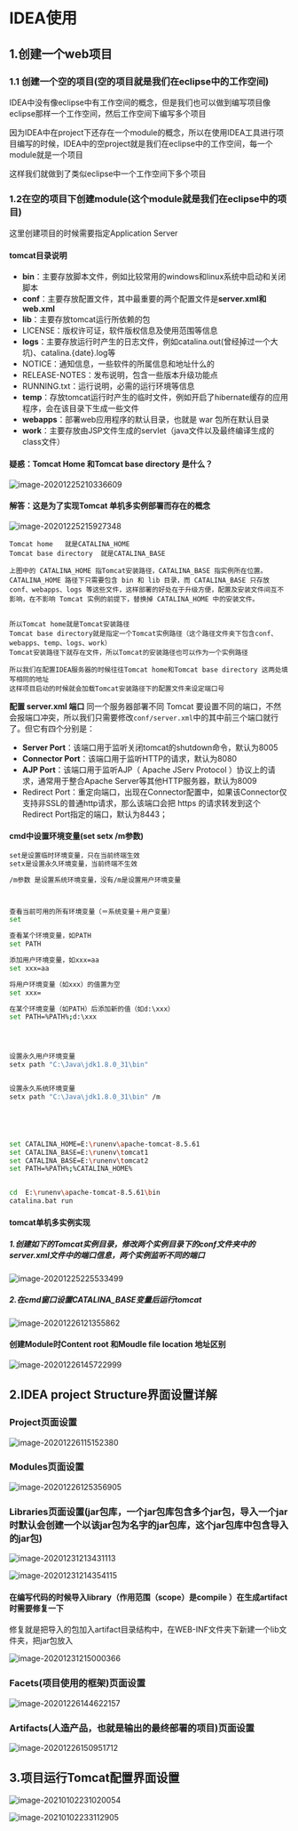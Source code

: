 

# IDEA使用

## 1.创建一个web项目

### 1.1 创建一个空的项目(空的项目就是我们在eclipse中的工作空间)

IDEA中没有像eclipse中有工作空间的概念，但是我们也可以做到编写项目像eclipse那样一个工作空间，然后工作空间下编写多个项目

因为IDEA中在project下还存在一个module的概念，所以在使用IDEA工具进行项目编写的时候，IDEA中的空project就是我们在eclipse中的工作空间，每一个module就是一个项目

这样我们就做到了类似eclipse中一个工作空间下多个项目



### 1.2在空的项目下创建module(这个module就是我们在eclipse中的项目)



这里创建项目的时候需要指定Application Server



#### tomcat目录说明

- **bin**：主要存放脚本文件，例如比较常用的windows和linux系统中启动和关闭脚本
- **conf**：主要存放配置文件，其中最重要的两个配置文件是**server.xml和web.xml**
- **lib**：主要存放tomcat运行所依赖的包
- LICENSE：版权许可证，软件版权信息及使用范围等信息
- **logs**：主要存放运行时产生的日志文件，例如catalina.out(曾经掉过一个大坑)、catalina.{date}.log等
- NOTICE：通知信息，一些软件的所属信息和地址什么的
- RELEASE-NOTES：发布说明，包含一些版本升级功能点
- RUNNING.txt：运行说明，必需的运行环境等信息
- **temp**：存放tomcat运行时产生的临时文件，例如开启了hibernate缓存的应用程序，会在该目录下生成一些文件
- **webapps**：部署web应用程序的默认目录，也就是 war 包所在默认目录
- **work**：主要存放由JSP文件生成的servlet（java文件以及最终编译生成的class文件）





#### 疑惑：Tomcat Home 和Tomcat  base directory 是什么？

![image-20201225210336609](https://raw.githubusercontent.com/yusenyi123/pictures1/master/imgs/20201225210345.png)

#### 解答：这是为了实现Tomcat 单机多实例部署而存在的概念



![image-20201225215927348](https://raw.githubusercontent.com/yusenyi123/pictures1/master/imgs/20201225215927.png)

```
Tomcat home   就是CATALINA_HOME  
Tomcat base directory  就是CATALINA_BASE

上图中的 CATALINA_HOME 指Tomcat安装路径，CATALINA_BASE 指实例所在位置。
CATALINA_HOME 路径下只需要包含 bin 和 lib 目录，而 CATALINA_BASE 只存放 conf、webapps、logs 等这些文件，这样部署的好处在于升级方便，配置及安装文件间互不影响，在不影响 Tomcat 实例的前提下，替换掉 CATALINA_HOME 中的安装文件。


所以Tomcat home就是Tomcat安装路径
Tomcat base directory就是指定一个Tomcat实例路径（这个路径文件夹下包含conf、webapps、temp、logs、work）
Tomcat安装路径下就存在文件，所以Tomcat的安装路径也可以作为一个实例路径

所以我们在配置IDEA服务器的时候往往Tomcat home和Tomcat base directory 这两处填写相同的地址
这样项目启动的时候就会加载Tomcat安装路径下的配置文件来设定端口号
```

**配置 server.xml 端口**
同一个服务器部署不同 Tomcat 要设置不同的端口，不然会报端口冲突，所以我们只需要修改`conf/server.xml`中的其中前三个端口就行了。但它有四个分别是：

- **Server Port**：该端口用于监听关闭tomcat的shutdown命令，默认为8005
- **Connector Port**：该端口用于监听HTTP的请求，默认为8080
- **AJP Port**：该端口用于监听AJP（ Apache JServ Protocol ）协议上的请求，通常用于整合Apache Server等其他HTTP服务器，默认为8009
- Redirect Port：重定向端口，出现在Connector配置中，如果该Connector仅支持非SSL的普通http请求，那么该端口会把 https 的请求转发到这个Redirect Port指定的端口，默认为8443；



#### cmd中设置环境变量(set  setx  /m参数)

```sh
set是设置临时环境变量，只在当前终端生效
setx是设置永久环境变量，当前终端不生效

/m参数 是设置系统环境变量，没有/m是设置用户环境变量



查看当前可用的所有环境变量（＝系统变量＋用户变量）
set

查看某个环境变量，如PATH
set PATH

添加用户环境变量，如xxx=aa
set xxx=aa

将用户环境变量（如xxx）的值置为空
set xxx=

在某个环境变量（如PATH）后添加新的值（如d:\xxx）
set PATH=%PATH%;d:\xxx




设置永久用户环境变量 
setx path "C:\Java\jdk1.8.0_31\bin"


设置永久系统环境变量
setx path "C:\Java\jdk1.8.0_31\bin" /m





set CATALINA_HOME=E:\runenv\apache-tomcat-8.5.61
set CATALINA_BASE=E:\runenv\tomcat1
set CATALINA_BASE=E:\runenv\tomcat2
set PATH=%PATH%;%CATALINA_HOME%


cd  E:\runenv\apache-tomcat-8.5.61\bin
catalina.bat run


```



#### tomcat单机多实例实现

##### 1.创建如下的Tomcat实例目录，修改两个实例目录下的conf文件夹中的server.xml文件中的端口信息，两个实例监听不同的端口

![image-20201225225533499](https://raw.githubusercontent.com/yusenyi123/pictures1/master/imgs/20201225225533.png)

##### 2.在cmd窗口设置CATALINA_BASE变量后运行tomcat



![image-20201226121355862](https://raw.githubusercontent.com/yusenyi123/pictures1/master/imgs/20201226121356.png)



#### 创建Module时Content root 和Moudle file location 地址区别

![image-20201226145722999](https://raw.githubusercontent.com/yusenyi123/pictures1/master/imgs/20201226145818.png)



## 2.IDEA project Structure界面设置详解

### Project页面设置

![image-20201226115152380](https://raw.githubusercontent.com/yusenyi123/pictures1/master/imgs/20201226115200.png)

### Modules页面设置

![image-20201226125356905](https://raw.githubusercontent.com/yusenyi123/pictures1/master/imgs/20201226125357.png)



### Libraries页面设置(jar包库，一个jar包库包含多个jar包，导入一个jar时默认会创建一个以该jar包为名字的jar包库，这个jar包库中包含导入的jar包)

![image-20201231213431113](https://raw.githubusercontent.com/yusenyi123/pictures1/master/imgs/20201231214434.png)





![image-20201231214354115](https://raw.githubusercontent.com/yusenyi123/pictures1/master/imgs/20201231214445.png)





#### 在编写代码的时候导入library（作用范围（scope）是compile ）在生成artifact时需要修复一下

修复就是把导入的包加入artifact目录结构中，在WEB-INF文件夹下新建一个lib文件夹，把jar包放入

![image-20201231215000366](https://raw.githubusercontent.com/yusenyi123/pictures1/master/imgs/20201231215000.png)





### Facets(项目使用的框架)页面设置

![image-20201226144622157](https://raw.githubusercontent.com/yusenyi123/pictures1/master/imgs/20201231214515.png)









### Artifacts(人造产品，也就是输出的最终部署的项目)页面设置

![image-20201226150951712](https://raw.githubusercontent.com/yusenyi123/pictures1/master/imgs/20201226150951.png)







## 3.项目运行Tomcat配置界面设置

![image-20210102231020054](https://raw.githubusercontent.com/yusenyi123/pictures1/master/imgs/20210102232328.png)





![image-20210102233112905](https://raw.githubusercontent.com/yusenyi123/pictures1/master/imgs/20210102233113.png)